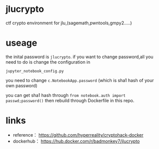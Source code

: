 # jlucrypto
ctf crypto environment for jlu,(sagemath,pwntools,gmpy2.....)

# useage
the inital password is `jlucrypto`.
if you want to change password,all you need to do is change the configuration in 

`jupyter_notebook_config.py`

you need to change `c.NotebookApp.password` (which is sha1 hash of  your own password)

you can get sha1 hash  through `from notebook.auth import passwd;password()` 
then rebuild through Dockerfile in this repo.

# links
- reference： https://github.com/hyperreality/cryptohack-docker 
- dockerhub： https://hub.docker.com/r/badmonkey7/jlucrypto

